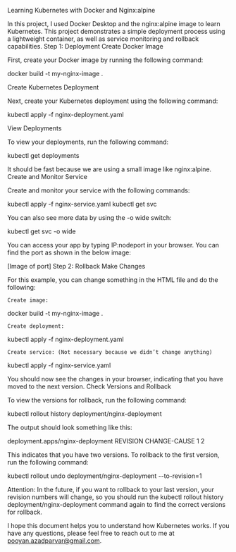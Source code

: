 Learning Kubernetes with Docker and Nginx:alpine

In this project, I used Docker Desktop and the nginx:alpine image to learn Kubernetes. This project demonstrates a simple deployment process using a lightweight container, as well as service monitoring and rollback capabilities.
Step 1: Deployment
Create Docker Image

First, create your Docker image by running the following command:

docker build -t my-nginx-image .

Create Kubernetes Deployment

Next, create your Kubernetes deployment using the following command:

kubectl apply -f nginx-deployment.yaml

View Deployments

To view your deployments, run the following command:

kubectl get deployments

It should be fast because we are using a small image like nginx:alpine.
Create and Monitor Service

Create and monitor your service with the following commands:

kubectl apply -f nginx-service.yaml
kubectl get svc

You can also see more data by using the -o wide switch:

kubectl get svc -o wide

You can access your app by typing IP:nodeport in your browser. You can find the port as shown in the below image:

[Image of port]
Step 2: Rollback
Make Changes

For this example, you can change something in the HTML file and do the following:

    Create image:

docker build -t my-nginx-image .

    Create deployment:

kubectl apply -f nginx-deployment.yaml

    Create service: (Not necessary because we didn’t change anything)

kubectl apply -f nginx-service.yaml

You should now see the changes in your browser, indicating that you have moved to the next version.
Check Versions and Rollback

To view the versions for rollback, run the following command:

kubectl rollout history deployment/nginx-deployment

The output should look something like this:

deployment.apps/nginx-deployment
REVISION  CHANGE-CAUSE
1         <none>
2         <none>

This indicates that you have two versions. To rollback to the first version, run the following command:

kubectl rollout undo deployment/nginx-deployment --to-revision=1

Attention: In the future, if you want to rollback to your last version, your revision numbers will change, so you should run the kubectl rollout history deployment/nginx-deployment command again to find the correct versions for rollback.

I hope this document helps you to understand how Kubernetes works. If you have any questions, please feel free to reach out to me at pooyan.azadparvar@gmail.com.

